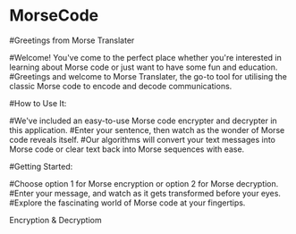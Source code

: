# MorseCode
#Greetings from Morse Translater

#Welcome!  You've come to the perfect place whether you're interested in learning about Morse code or just want to have some fun and education. 
#Greetings and welcome to Morse Translater, the go-to tool for utilising the classic Morse code to encode and decode communications.

#How to Use It:

#We've included an easy-to-use Morse code encrypter and decrypter in this application. 
#Enter your sentence, then watch as the wonder of Morse code reveals itself. 
#Our algorithms will convert your text messages into Morse code or clear text back into Morse sequences with ease.


#Getting Started:

#Choose option 1 for Morse encryption or option 2 for Morse decryption.
#Enter your message, and watch as it gets transformed before your eyes.
#Explore the fascinating world of Morse code at your fingertips.

















Encryption &amp; Decryptiom
